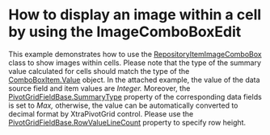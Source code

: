 # How to display an image within a cell by using the ImageComboBoxEdit


<p>This example demonstrates how to use the <a href="http://documentation.devexpress.com/#WindowsForms/clsDevExpressXtraEditorsRepositoryRepositoryItemImageComboBoxtopic"><u>RepositoryItemImageComboBox</u></a> class to show images within cells. Please note that the type of the summary value calculated for cells should match the type of the <a href="http://documentation.devexpress.com/#WindowsForms/DevExpressXtraEditorsControlsComboBoxItem_Valuetopic"><u>ComboBoxItem.Value</u></a> object. In the attached example, the value of the data source field and item values are <i>Integer</i><i>.</i><i> </i>Moreover, the <a href="http://documentation.devexpress.com/#WindowsForms/DevExpressXtraPivotGridPivotGridFieldBase_SummaryTypetopic"><u>PivotGridFieldBase.SummaryType</u></a> property of the corresponding data fields is set to <i>M</i><i>ax</i><i>,</i><i> </i>otherwise, the value can be automatically converted to decimal format by XtraPivotGrid control. Please use the <a href="http://documentation.devexpress.com/#WindowsForms/DevExpressXtraPivotGridPivotGridFieldBase_RowValueLineCounttopic"><u>PivotGridFieldBase.RowValueLineCount</u></a> property to specify row height.</p>

<br/>


